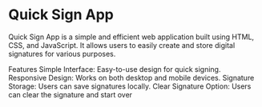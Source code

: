 # Quick Sign App
Quick Sign App is a simple and efficient web application built using HTML, CSS, and JavaScript. It allows users to easily create and store digital signatures for various purposes.

Features
Simple Interface: Easy-to-use design for quick signing.
Responsive Design: Works on both desktop and mobile devices.
Signature Storage: Users can save signatures locally.
Clear Signature Option: Users can clear the signature and start over
